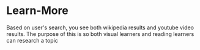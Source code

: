 # Learn-More

Based on user's search, you see both wikipedia results and youtube video results. The purpose of this is so both visual learners and reading learners can research a topic

